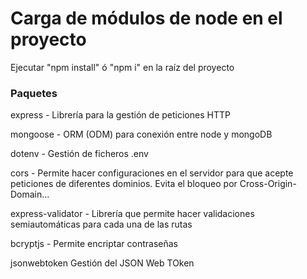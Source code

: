 # Carga de módulos de node en el proyecto

Ejecutar "npm install" ó "npm i" en la raíz del proyecto

### Paquetes

express -               Librería para la gestión de peticiones HTTP

mongoose -              ORM (ODM) para conexión entre node y mongoDB

dotenv -                Gestión de ficheros .env

cors -                  Permite hacer configuraciones en el servidor para que acepte peticiones de diferentes dominios. Evita el 
                        bloqueo por Cross-Origin-Domain... 

express-validator -     Librería que permite hacer validaciones semiautomáticas para cada una de las rutas

bcryptjs -              Permite encriptar contraseñas

jsonwebtoken            Gestión del JSON Web TOken